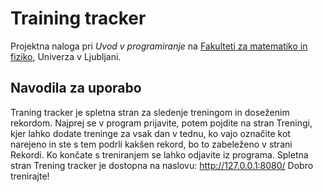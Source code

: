 # Training tracker

Projektna naloga pri _Uvod v programiranje_ na
[Fakulteti za matematiko in fiziko](https://www.fmf.uni-lj.si/sl/), Univerza v Ljubljani.

## Navodila za uporabo
Traning tracker je spletna stran za sledenje treningom in doseženim rekordom. Najprej se v program prijavite, potem pojdite na stran Treningi, kjer lahko dodate treninge za vsak dan v tednu, ko vajo označite kot narejeno in ste s tem podrli kakšen rekord, bo to zabeleženo v strani Rekordi. Ko končate s treniranjem se lahko odjavite iz programa. Spletna stran Trening tracker je dostopna na naslovu: http://127.0.0.1:8080/
Dobro trenirajte!
